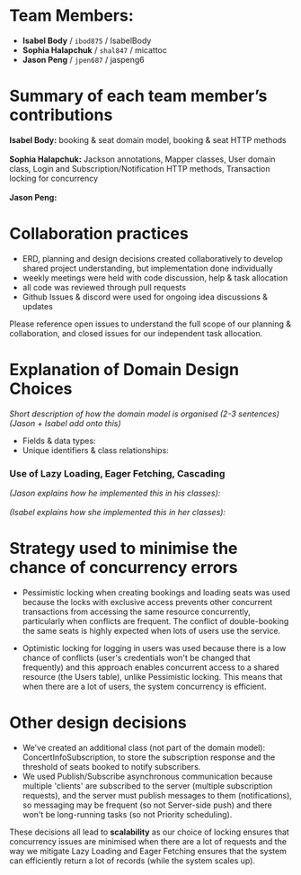 # Team Members:
- **Isabel Body** / `ibod875` / IsabelBody
- **Sophia Halapchuk** / `shal847` / micattoc
- **Jason Peng** / `jpen687` / jaspeng6


# Summary of each team member’s contributions
**Isabel Body:** booking & seat domain model, booking & seat HTTP methods
<br><br>**Sophia Halapchuk:** Jackson annotations, Mapper classes, User domain class, Login and Subscription/Notification HTTP methods, Transaction locking for concurrency
<br><br>**Jason Peng:**


# Collaboration practices 
- ERD, planning and design decisions created collaboratively to develop shared project understanding, but implementation done individually 
- weekly meetings were held with code discussion, help & task allocation  
- all code was reviewed through pull requests
- Github Issues & discord were used for ongoing idea discussions & updates 

Please reference open issues to understand the full scope of our planning & collaboration, and closed issues for our independent task allocation.

# Explanation of Domain Design Choices 
*Short description of how the domain model is organised (2-3 sentences)*
<br> *(Jason + Isabel add onto this)*
- Fields & data types:
- Unique identifiers & class relationships:

### Use of Lazy Loading, Eager Fetching, Cascading
*(Jason explains how he implemented this in his classes):*
<br><br>*(Isabel explains how she implemented this in her classes):*

# Strategy used to minimise the chance of concurrency errors
- Pessimistic locking when creating bookings and loading seats was used because the locks with exclusive access prevents other concurrent transactions from accessing the same resource concurrently, particularly when conflicts are frequent. The conflict of double-booking the same seats is highly expected when lots of users use the service.
  
- Optimistic locking for logging in users was used because there is a low chance of conflicts (user's credentials won't be changed that frequently) and this approach enables concurrent access to a shared resource (the Users table), unlike Pessimistic locking. This means that when there are a lot of users, the system concurrency is efficient. 


# Other design decisions 
- We've created an additional class (not part of the domain model): ConcertInfoSubscription, to store the subscription response and the threshold of seats booked to notify subscribers.
- We used Publish/Subscribe asynchronous communication because multiple 'clients' are subscribed to the server (multiple subscription requests), and the server must publish messages to them (notifications), so messaging may be frequent (so not Server-side push) and there won't be long-running tasks (so not Priority scheduling).


These decisions all lead to **scalability** as our choice of locking ensures that concurrency issues are minimised when there are a lot of requests and the way we mitigate Lazy Loading and Eager Fetching ensures that the system can efficiently return a lot of records (while the system scales up).
